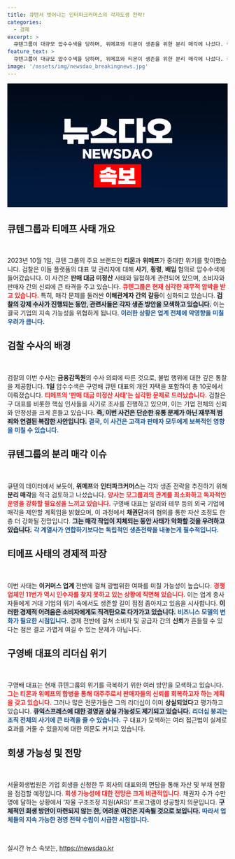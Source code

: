 ```yaml
---
title: 큐텐서 벗어나는 인터파크커머스의 각자도생 전략!
categories:
  - 경제
excerpt: >
  큐텐그룹이 대규모 압수수색을 당하며, 위메프와 티몬이 생존을 위한 분리 매각에 나섰다. 구영배 대표의 리더십 위기 속, 업계는 이커머스 대격변의 전환점을 지켜보고 있다.
feature_text: >
  큐텐그룹이 대규모 압수수색을 당하며, 위메프와 티몬이 생존을 위한 분리 매각에 나섰다. 구영배 대표의 리더십 위기 속, 업계는 이커머스 대격변의 전환점을 지켜보고 있다.
image: '/assets/img/newsdao_breakingnews.jpg'
---
```


<p><img src="/assets/img/newsdao_breakingnews.jpg" alt="implanttips 속보" /></p>

<h2 data-ke-size="size26">큐텐그룹과 티메프 사태 개요</h2>

<p data-ke-size="size16">&nbsp;</p>

<p>2023년 10월 1일, 큐텐 그룹의 주요 브랜드인 <strong>티몬</strong>과 <strong>위메프</strong>가 중대한 위기를 맞이했습니다. 검찰은 이들 플랫폼의 대표 및 관리자에 대해 <strong>사기</strong>, <strong>횡령</strong>, <strong>배임</strong> 혐의로 압수수색에 들어갔습니다. 이 사건은 <strong>판매 대금 미정산</strong> 사태와 밀접하게 관련되어 있으며, 소비자와 판매자 간의 신뢰에 큰 타격을 주고 있습니다. <b><span style="color: #ee2323;">큐텐그룹은 현재 심각한 재무적 압박을 받고 있습니다.</span></b> 특히, 매각 문제를 둘러싼 <strong>이해관계자 간의 갈등</strong>이 심화되고 있습니다. <b><span style="background-color: #21538527;">검찰의 강제 수사가 진행되는 동안, 관련사들은 각자 생존 방안을 모색하고 있습니다.</span></b> 이는 결국 기업의 지속 가능성을 위협하게 됩니다. <b><span style="color: #1a5490;">이러한 상황은 업계 전체에 악영향을 미칠 우려가 큽니다.</span></b></p>

<h2 data-ke-size="size26">검찰 수사의 배경</h2>

<p data-ke-size="size16">&nbsp;</p>

<p>검찰의 이번 수사는 <strong>금융감독원</strong>의 수사 의뢰에 따른 것으로, 불법 행위에 대한 깊은 통찰을 제공합니다. <strong>1일</strong> 압수수색은 구영배 큐텐 대표의 개인 자택을 포함하여 총 10곳에서 이뤄졌습니다. <b><span style="color: #ee2323;">티메프의 ‘판매 대금 미정산 사태’는 심각한 문제로 드러났습니다.</span></b> 검찰은 구 대표를 비롯한 핵심 인사들을 사기로 조사를 진행하고 있으며, 이는 기업 전체의 신뢰와 안정성을 크게 흔들고 있습니다. <b><span style="background-color: #21538527;">즉, 이번 사건은 단순한 유통 문제가 아닌 재무적 범죄와 연결된 복잡한 사안입니다.</span></b> <b><span style="color: #1a5490;">결국, 이 사건은 고객과 판매자 모두에게 보복적인 영향을 미칠 수 있습니다.</span></b></p>

<h2 data-ke-size="size26">큐텐그룹의 분리 매각 이슈</h2>

<p data-ke-size="size16">&nbsp;</p>

<p>큐텐의 데이터에서 보듯이, <strong>위메프</strong>와 <strong>인터파크커머스</strong>는 각자 생존 전략을 추진하기 위해 <strong>분리 매각</strong>을 적극 검토하고 나섰습니다. <b><span style="color: #ee2323;">양사는 모그룹과의 관계를 최소화하고 독자적인 운영을 강화할 필요성을 느끼고 있습니다.</span></b> 구영배 대표는 알리와 테무 등의 외국 기업에 매각을 제안할 계획임을 밝혔으며, 이 과정에서 <strong>채권단</strong>과의 협의를 통한 자산 조정도 한층 더 강화될 전망입니다. <b><span style="background-color: #21538527;">그는 매각 작업이 지체되는 동안 사태가 악화할 것을 우려하고 있습니다.</span></b> <b><span style="color: #1a5490;">각 계열사가 연합하기보다는 독립적인 생존전략을 내놓는게 필수적입니다.</span></b></p>

<h2 data-ke-size="size26">티메프 사태의 경제적 파장</h2>

<p data-ke-size="size16">&nbsp;</p>

<p>이번 사태는 <strong>이커머스 업계</strong> 전반에 걸쳐 광범위한 여파를 미칠 가능성이 높습니다. <b><span style="color: #ee2323;">경쟁업체인 11번가 역시 인수자를 찾지 못하고 있는 상황에 직면해 있습니다.</span></b> 이는 업계 종사자들에게 거대 기업의 위기 속에서도 생존할 길이 점점 좁아지고 있음을 시사합니다. <b><span style="background-color: #21538527;">이러한 경제적 어려움은 소비자에게도 직격탄으로 다가가고 있습니다.</span></b> <b><span style="color: #1a5490;">비즈니스 모델의 변화가 필요한 시점입니다.</span></b> 경제 전반에 걸쳐 소비자 및 공급자 간의 <strong>신뢰</strong>가 흔들릴 수 있다는 점은 결코 가볍게 여길 수 있는 문제가 아닙니다.</p>

<h2 data-ke-size="size26">구영배 대표의 리더십 위기</h2>

<p data-ke-size="size16">&nbsp;</p>

<p>구영배 대표는 현재 큐텐그룹의 위기를 극복하기 위한 여러 방안을 모색하고 있습니다. <b><span style="color: #ee2323;">그는 티몬과 위메프의 합병을 통해 대주주로서 판매자들의 신뢰를 회복하고자 하는 계획을 갖고 있습니다.</span></b> 그러나 많은 전문가들은 그의 리더십이 이미 <strong>상실되었다</strong>고 평가하고 있습니다. <b><span style="background-color: #21538527;">큐익스프레스에 대한 경영권 상실 가능성도 제기되고 있습니다.</span></b> <b><span style="color: #1a5490;">리더십 붕괴는 조직 전체의 사기에 큰 타격을 줄 수 있습니다.</span></b> 구 대표가 모색하는 여러 접근법이 실제로 효과를 거둘 수 있을지에 대한 의문도 커지고 있습니다.</p>

<h2 data-ke-size="size26">회생 가능성 및 전망</h2>

<p data-ke-size="size16">&nbsp;</p>

<p>서울회생법원은 기업 회생을 신청한 두 회사의 대표와의 면담을 통해 자산 및 부채 현황을 점검할 예정입니다. <b><span style="color: #ee2323;">회생 가능성에 대한 전망은 크게 비관적입니다.</span></b> 채권자 수가 수만 명에 달하는 상황에서 ‘자율 구조조정 지원(ARS)’ 프로그램이 성공할지 의문입니다. <b><span style="background-color: #21538527;">구체적인 회생 방안이 마련되지 않는 한, 어려운 여건은 지속될 것으로 보입니다.</span></b> <b><span style="color: #1a5490;">따라서 업체들의 지속 가능한 경영 전략 수립이 시급한 시점입니다.</span></b></p>

<p data-ke-size="size16">&nbsp;</p>
실시간 뉴스 속보는, <a href="https://newsdao.kr" rel="dofollow">https://newsdao.kr</a>


